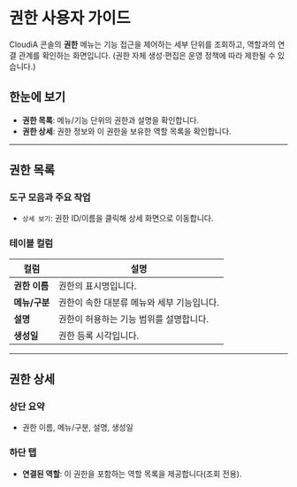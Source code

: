 # 권한 사용자 가이드

CloudiA 콘솔의 **권한** 메뉴는 기능 접근을 제어하는 세부 단위를 조회하고, 역할과의 연결 관계를 확인하는 화면입니다. (권한 자체 생성·편집은 운영 정책에 따라 제한될 수 있습니다.)

## 한눈에 보기
- **권한 목록**: 메뉴/기능 단위의 권한과 설명을 확인합니다.
- **권한 상세**: 권한 정보와 이 권한을 보유한 역할 목록을 확인합니다.

---

## 권한 목록

### 도구 모음과 주요 작업
- `상세 보기`: 권한 ID/이름을 클릭해 상세 화면으로 이동합니다.

### 테이블 컬럼
| 컬럼 | 설명 |
|---|---|
| **권한 이름** | 권한의 표시명입니다. |
| **메뉴/구분** | 권한이 속한 대분류 메뉴와 세부 기능입니다. |
| **설명** | 권한이 허용하는 기능 범위를 설명합니다. |
| **생성일** | 권한 등록 시각입니다. |

---

## 권한 상세

### 상단 요약
- 권한 이름, 메뉴/구분, 설명, 생성일

### 하단 탭
- **연결된 역할**: 이 권한을 포함하는 역할 목록을 제공합니다(조회 전용).
